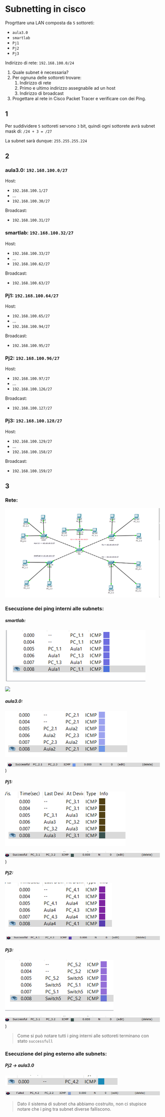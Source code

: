 # Subnetting in cisco



Progrttare una LAN composta da `5` sottoreti:

+ `aula3.0`
+ `smartlab`
+ `Pj1`
+ `Pj2`
+ `Pj3`



Indirizzo di rete: `192.168.100.0/24`



1. Quale subnet è necessaria?
2. Per ognuna delle sottoreti trovare:
   1. Indirizzo di rete
   2. Primo e ultimo indirizzo assegnabile ad un host
   3. Indirizzo di broadcast
3. Progettare al rete in Cisco Packet Tracer e verificare con dei Ping.



## 1

Per suddividere `5` sottoreti servono `3` bit, quindi ogni sottorete avrà subnet mask di: `/24 + 3 = /27`

La subnet sarà dunque: `255.255.255.224`



## 2

### aula3.0: `192.168.100.0/27`

Host: 

+ `192.168.100.1/27`
+ ...
+ `192.168.100.30/27`

Broadcast:

+ `192.168.100.31/27`



### smartlab: `192.168.100.32/27`

Host: 

+ `192.168.100.33/27`
+ ...
+ `192.168.100.62/27`

Broadcast:

+ `192.168.100.63/27`



### Pj1: `192.168.100.64/27`

Host: 

+ `192.168.100.65/27`
+ ...
+ `192.168.100.94/27`

Broadcast:

+ `192.168.100.95/27`



### Pj2: `192.168.100.96/27`

Host: 

+ `192.168.100.97/27`
+ ...
+ `192.168.100.126/27`

Broadcast:

+ `192.168.100.127/27`



### Pj3: `192.168.100.128/27`

Host: 

+ `192.168.100.129/27`
+ ...
+ `192.168.100.158/27`

Broadcast:

+ `192.168.100.159/27`



## 3

### Rete:

![](./img/image_2019-11-07_08-35-40.png)

### Esecuzione dei ping interni alle subnets:

##### smartlab:

![](./img/image_2019-11-07_08-25-21.png)

![](./img/ù.png)

##### aula3.0:

![](./img/image_2019-11-07_08-23-47.png)

![](./img/image_2019-11-07_08-24-21.png))

##### Pj1:

![](./img/image_2019-11-07_08-27-54.png)

![](./img/image_2019-11-07_08-28-12.png))

##### Pj2:

![](./img/image_2019-11-07_08-29-09.png)

![](./img/image_2019-11-07_08-29-22.png)

##### Pj3:

![](./img/image_2019-11-07_08-26-54.png)

![](./img/image_2019-11-07_08-28-12.png))



> Come si può notare tutti i ping interni alle sottoreti terminano con stato `successfull`



### Esecuzione del ping esterno alle subnets:

##### Pj2 -> aula3.0

![](./img/image_2019-11-07_08-29-53.png)

![](./img/image_2019-11-07_08-45-52.png)



> Dato il sistema di subnet cha abbiamo costruito, non ci stupisce notare che i ping tra subnet diverse falliscono.
